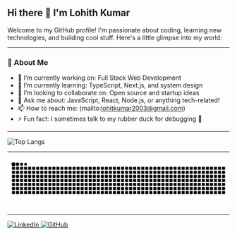 ## Hi there 👋 I'm Lohith Kumar

Welcome to my GitHub profile! I'm passionate about coding, learning new technologies, and building cool stuff. Here's a little glimpse into my world:

---

### 🚀 About Me

- 🔭 I’m currently working on: Full Stack Web Development
- 🌱 I’m currently learning: TypeScript, Next.js, and system design
- 👯 I’m looking to collaborate on: Open source and startup ideas
- 💬 Ask me about: JavaScript, React, Node.js, or anything tech-related!
- 📫 How to reach me: (mailto:lohitkumar2003@gmail.com)
- ⚡ Fun fact: I sometimes talk to my rubber duck for debugging 🐥

---

![Top Langs](https://github-readme-stats.vercel.app/api/top-langs/?username=lohithkumark&layout=compact&theme=radical)

---

![snake gif](https://raw.githubusercontent.com/szwedzik/szwedzik/output/github-contribution-grid-snake-dark.svg#gh-dark-mode-only)

---

<a href="https://www.linkedin.com/in/lohithkumar12" target="_blank">
  <img src="https://img.shields.io/badge/LinkedIn-Profile-blue?logo=linkedin" alt="LinkedIn">
</a>
<a href="https://github.com/lohithkumark" target="_blank">
  <img src="https://img.shields.io/badge/GitHub-Profile-black?logo=github" alt="GitHub">
</a>


